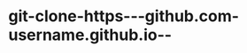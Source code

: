 git-clone-https---github.com-username.github.io--
=================================================
